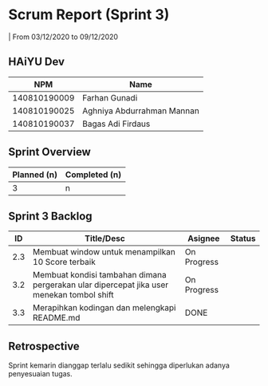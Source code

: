 # Scrum Report (Sprint 3)
| From 03/12/2020 to 09/12/2020

## HAiYU Dev
| NPM           | Name        |
| ------------- |-------------|
| 140810190009  | Farhan Gunadi    |
| 140810190025  | Aghniya Abdurrahman Mannan    |
| 140810190037  | Bagas Adi Firdaus |

## Sprint Overview
| Planned (n)   | Completed (n) |
| ------------- |-------------- |
| 3             | n             |

## Sprint 3 Backlog

| ID  | Title/Desc | Asignee | Status |
| --- | ---------- | ------- | ------ |
| 2.3 | Membuat window untuk menampilkan 10 Score terbaik | On Progress |
| 3.2 | Membuat kondisi tambahan dimana pergerakan ular dipercepat jika user menekan tombol shift  | On Progress |
| 3.3 | Merapihkan kodingan dan melengkapi README.md | DONE |

## Retrospective 

Sprint kemarin dianggap terlalu sedikit sehingga diperlukan adanya penyesuaian tugas.

